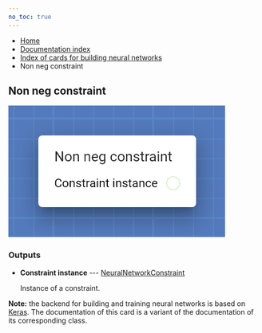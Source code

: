 ```yaml
---
no_toc: true
---
```


<ul class="breadcrumb">
    <li><a href="">Home</a></li>
    <li><a href="documentation">Documentation index</a></li>
    <li><a href="neural_network_cards/">Index of cards for building neural networks</a></li>
    <li>Non neg constraint</li>
</ul>

## Non neg constraint



!["Non neg constraint" card](assets/img/neural_network_cards/constraint_NonNeg.png)




### Outputs


* **Constraint instance** --- [NeuralNetworkConstraint](types/NeuralNetworkConstraint)

  Instance of a constraint.






**Note:** the backend for building and training neural networks is based on [Keras](https://keras.io/). The documentation of this card is a variant of the documentation of its corresponding class.